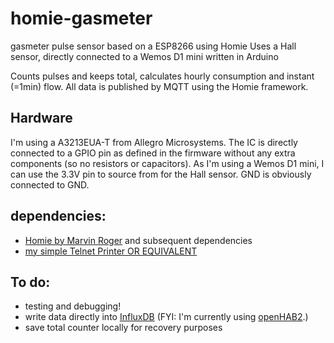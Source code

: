 # homie-gasmeter
gasmeter pulse sensor based on a ESP8266 using Homie
Uses a Hall sensor, directly connected to a Wemos D1 mini
written in Arduino

Counts pulses and keeps total, calculates hourly consumption and instant (=1min) flow.
All data is published by MQTT using the Homie framework.

## Hardware
I'm using a A3213EUA-T from Allegro Microsystems.
The IC is directly connected to a GPIO pin as defined in the firmware without any extra components (so no resistors or capacitors).
As I'm using a Wemos D1 mini, I can use the 3.3V pin to source from for the Hall sensor. GND is obviously connected to GND.

## dependencies:
- <a href="https://github.com/marvinroger/homie-esp8266">Homie by Marvin Roger</a> and subsequent dependencies
- <a href="https://github.com/bertmelis/TelnetPrinter">my simple Telnet Printer OR EQUIVALENT</a>

## To do:
- testing and debugging!
- write data directly into <a href="https://www.influxdata.com/">InfluxDB</a> (FYI: I'm currently using <a href="http://www.openhab.org/">openHAB2</a>.)
- save total counter locally for recovery purposes
